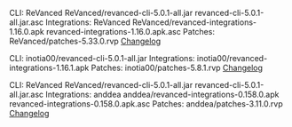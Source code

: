 CLI: ReVanced
ReVanced/revanced-cli-5.0.1-all.jar
revanced-cli-5.0.1-all.jar.asc
Integrations: ReVanced
ReVanced/revanced-integrations-1.16.0.apk
revanced-integrations-1.16.0.apk.asc
Patches: ReVanced/patches-5.33.0.rvp
[Changelog](https://github.com/revanced/revanced-patches/releases/tag/v5.33.0)


CLI: inotia00/revanced-cli-5.0.1-all.jar
Integrations: inotia00/revanced-integrations-1.16.1.apk
Patches: inotia00/patches-5.8.1.rvp
[Changelog](https://github.com/inotia00/revanced-patches/releases/tag/v5.8.1)


CLI: ReVanced
ReVanced/revanced-cli-5.0.1-all.jar
revanced-cli-5.0.1-all.jar.asc
Integrations: anddea
anddea/revanced-integrations-0.158.0.apk
revanced-integrations-0.158.0.apk.asc
Patches: anddea/patches-3.11.0.rvp
[Changelog](https://github.com/anddea/revanced-patches/releases/tag/v3.11.0)
